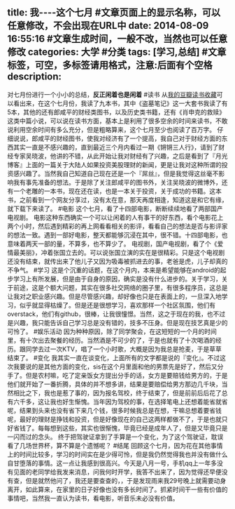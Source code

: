 title: 我----这个七月 #文章页面上的显示名称，可以任意修改，不会出现在URL中
date: 2014-08-09 16:55:16 #文章生成时间，一般不改，当然也可以任意修改
categories: 大学 #分类
tags: [学习,总结] #文章标签，可空，多标签请用格式，注意:后面有个空格
description: 
---
对七月份进行一个小小的总结，**反正闲着也是闲着**
#读书
从[我的豆瓣读书收藏](http://book.douban.com/people/71828508/collect)可以看出来，在这个七月份，我读了九本书，其中《盗墓笔记》这一大套书我读了有5本，其他的还有郎咸平的财经类图书，以及历史类书籍，还有《肖申克的救赎》这类中篇小说，可以说在读书方面，基本上是利用了很多空余的时间来读书，不敢说利用空余时间有多么充分，但是粗略算来，这个七月至少也阅读了百万字。
仔细说说，郎咸平的财经图书，使我对经济有了一个提高，我自己对于财经方面的东西其实一直是不感兴趣的，直到最近三个月内看过一期《锵锵三人行》，请到了财经专家吴晓波，他讲的不错，从此开始让我对财经有了兴趣，之后是看到了『月光博客』上面的一篇关于大陆人如果投资美股理财的新闻，更是让我对这种所谓的投资感兴趣了。当然我自己知道自己现在还是一个『屌丝』，但是我觉得这丝毫不影响我有事先准备的想法。于是除了关注郎咸平的图书外，关注吴晓波的微博外，还有一个老雕的一本书，现在还在读，也是一本关于投资，关于成功的书籍。这本书，之前看到一个网友分享过，没有太在意，那天再度相逢，知道这是和它有缘，就下载下来读了。
#电影
这个七月，看了十四部电影，断断续续地看了两部国产电视剧。
电影这种东西确实一个可以让闲着的人有事干的好东西，看个电影花上两个小时，然后遇到精彩的再上网看看相关的影评，看看自己的想法是否与影评家的想法一致。遇到一部好电影，整天都能够沉浸在其中，很不错。十四部电影，也意味着两天一部的量，不算多，也不算少了。
电视剧，国产电视剧，看了个《爱情最美丽》，冲着张国立去的。可以说张国立演的实在是很精彩。只是这个电视剧还没有结束，就传出来了他儿子又因为吸毒被抓进去的事，老爸是虎，儿子却真的不争气。
#学习
这是个沉重的话题，在这个月内，本来是希望能够在android的起步学习上有所发展，但是由于自身的原因，确实是没有什么进步的。关于学习，关于前途，这是个额大问题，其实在很多社交网络的圈子里，有很多程序员，这总是让我对之职业感兴趣。但是尽管感兴趣，却好像也只是在表面上的，一旦深入地学习，似乎就显得枯燥了。但是还是很想学习，喜欢那样一个社区氛围，他们有overstack，他们有github，很棒，让我很憧憬。当然，这之于现在的我，也不过是兴趣，我只能告诉自己学习总是没有错的，技多不压身。但是现在技艺真是少的可怜了。
#娱乐活动
因为种种原因，除了同学聚会，在这短短的一个月的时间里，有十次出去聚餐的经历。当然酒是不可少的了，于是也就有了十次喝酒的经历。跟同学去过一次KTV，唱了一个小时歌，大概是因为我总是抢麦，于是草草结束了。
#变化
我其实一直在谈变化，上面所有的文字都是说的『变化』。不过这次我要说的是其他方面的变化，sis在这个月里面和他的男票先是好了，然后又分手了。但是农村嘛，吃了定亲饭女方提出分手的话，女方是要赔钱给男方的，于是他们就开始了一番折腾，具体的并不想多讲，结果是要赔偿给男方那边几千块，当然相比之下，我也是惹了事的，因为报名驾校，终于结束了，但是前前后后花了总有六千多，这让我也好生惭愧。当年因为驾校的事，在选择笔电上还想着能省就省呢，结果到头来也没有省下来几个钱，很多时候我总是在想，干嘛总想着要省钱呢，最好的理财是挣钱和投资，但是好像现在的自己这两样都做不了，于是也就只好省钱了。每每想到这些，其实也很惭愧，毕竟已经是成年人了，但是又毕竟只是一闪而过的念头。
终于把驾驶证拿到了手算是一个变化，为了这个驾驶证，耽误看了几场世界杯，算不算是个遗憾呢？
#结尾
回顾这个七月，因为花在其他事情上的时间比较多，学习的时间实在是少得可怜，但是我仍然觉得我也并没有做什么自甘堕落的事情。这一点让我感到很高兴。今天是八月一号，手机qq上一年多没有见面的老同学给我发来消息，问我何时开学，我答不出来了，因为觉得还早便没有查，但是就然他问了，我还是要查查的，，于是发现雨来我29号晚上就需要动身离开，如此算来，在家里的日子好像也没有多长时间了。抓紧时间干一些有价值的事情吧，当然我一直认为读书，看电影，听音乐未必没有价值。
